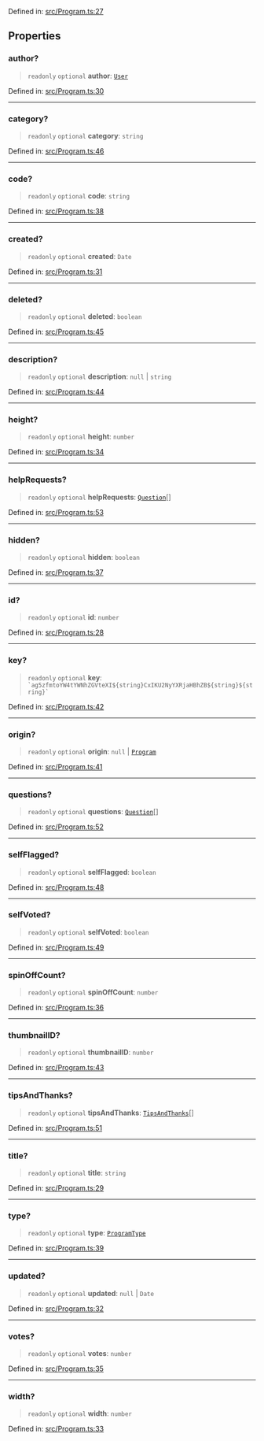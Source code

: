 Defined in: [src/Program.ts:27](https://github.com/bhavjitChauhan/khan-api/blob/67d30ab4498111952301bcaddbef9a132bf75105/src/Program.ts#L27)

## Properties

### author?

> `readonly` `optional` **author**: [`User`](api/classes%5CUser.md)

Defined in: [src/Program.ts:30](https://github.com/bhavjitChauhan/khan-api/blob/67d30ab4498111952301bcaddbef9a132bf75105/src/Program.ts#L30)

***

### category?

> `readonly` `optional` **category**: `string`

Defined in: [src/Program.ts:46](https://github.com/bhavjitChauhan/khan-api/blob/67d30ab4498111952301bcaddbef9a132bf75105/src/Program.ts#L46)

***

### code?

> `readonly` `optional` **code**: `string`

Defined in: [src/Program.ts:38](https://github.com/bhavjitChauhan/khan-api/blob/67d30ab4498111952301bcaddbef9a132bf75105/src/Program.ts#L38)

***

### created?

> `readonly` `optional` **created**: `Date`

Defined in: [src/Program.ts:31](https://github.com/bhavjitChauhan/khan-api/blob/67d30ab4498111952301bcaddbef9a132bf75105/src/Program.ts#L31)

***

### deleted?

> `readonly` `optional` **deleted**: `boolean`

Defined in: [src/Program.ts:45](https://github.com/bhavjitChauhan/khan-api/blob/67d30ab4498111952301bcaddbef9a132bf75105/src/Program.ts#L45)

***

### description?

> `readonly` `optional` **description**: `null` \| `string`

Defined in: [src/Program.ts:44](https://github.com/bhavjitChauhan/khan-api/blob/67d30ab4498111952301bcaddbef9a132bf75105/src/Program.ts#L44)

***

### height?

> `readonly` `optional` **height**: `number`

Defined in: [src/Program.ts:34](https://github.com/bhavjitChauhan/khan-api/blob/67d30ab4498111952301bcaddbef9a132bf75105/src/Program.ts#L34)

***

### helpRequests?

> `readonly` `optional` **helpRequests**: [`Question`](api/classes%5CQuestion.md)[]

Defined in: [src/Program.ts:53](https://github.com/bhavjitChauhan/khan-api/blob/67d30ab4498111952301bcaddbef9a132bf75105/src/Program.ts#L53)

***

### hidden?

> `readonly` `optional` **hidden**: `boolean`

Defined in: [src/Program.ts:37](https://github.com/bhavjitChauhan/khan-api/blob/67d30ab4498111952301bcaddbef9a132bf75105/src/Program.ts#L37)

***

### id?

> `readonly` `optional` **id**: `number`

Defined in: [src/Program.ts:28](https://github.com/bhavjitChauhan/khan-api/blob/67d30ab4498111952301bcaddbef9a132bf75105/src/Program.ts#L28)

***

### key?

> `readonly` `optional` **key**: `` `ag5zfmtoYW4tYWNhZGVteXI${string}CxIKU2NyYXRjaHBhZB${string}${string}` ``

Defined in: [src/Program.ts:42](https://github.com/bhavjitChauhan/khan-api/blob/67d30ab4498111952301bcaddbef9a132bf75105/src/Program.ts#L42)

***

### origin?

> `readonly` `optional` **origin**: `null` \| [`Program`](api/classes%5CProgram.md)

Defined in: [src/Program.ts:41](https://github.com/bhavjitChauhan/khan-api/blob/67d30ab4498111952301bcaddbef9a132bf75105/src/Program.ts#L41)

***

### questions?

> `readonly` `optional` **questions**: [`Question`](api/classes%5CQuestion.md)[]

Defined in: [src/Program.ts:52](https://github.com/bhavjitChauhan/khan-api/blob/67d30ab4498111952301bcaddbef9a132bf75105/src/Program.ts#L52)

***

### selfFlagged?

> `readonly` `optional` **selfFlagged**: `boolean`

Defined in: [src/Program.ts:48](https://github.com/bhavjitChauhan/khan-api/blob/67d30ab4498111952301bcaddbef9a132bf75105/src/Program.ts#L48)

***

### selfVoted?

> `readonly` `optional` **selfVoted**: `boolean`

Defined in: [src/Program.ts:49](https://github.com/bhavjitChauhan/khan-api/blob/67d30ab4498111952301bcaddbef9a132bf75105/src/Program.ts#L49)

***

### spinOffCount?

> `readonly` `optional` **spinOffCount**: `number`

Defined in: [src/Program.ts:36](https://github.com/bhavjitChauhan/khan-api/blob/67d30ab4498111952301bcaddbef9a132bf75105/src/Program.ts#L36)

***

### thumbnailID?

> `readonly` `optional` **thumbnailID**: `number`

Defined in: [src/Program.ts:43](https://github.com/bhavjitChauhan/khan-api/blob/67d30ab4498111952301bcaddbef9a132bf75105/src/Program.ts#L43)

***

### tipsAndThanks?

> `readonly` `optional` **tipsAndThanks**: [`TipsAndThanks`](api/classes%5CTipsAndThanks.md)[]

Defined in: [src/Program.ts:51](https://github.com/bhavjitChauhan/khan-api/blob/67d30ab4498111952301bcaddbef9a132bf75105/src/Program.ts#L51)

***

### title?

> `readonly` `optional` **title**: `string`

Defined in: [src/Program.ts:29](https://github.com/bhavjitChauhan/khan-api/blob/67d30ab4498111952301bcaddbef9a132bf75105/src/Program.ts#L29)

***

### type?

> `readonly` `optional` **type**: [`ProgramType`](api/enumerations%5CProgramType.md)

Defined in: [src/Program.ts:39](https://github.com/bhavjitChauhan/khan-api/blob/67d30ab4498111952301bcaddbef9a132bf75105/src/Program.ts#L39)

***

### updated?

> `readonly` `optional` **updated**: `null` \| `Date`

Defined in: [src/Program.ts:32](https://github.com/bhavjitChauhan/khan-api/blob/67d30ab4498111952301bcaddbef9a132bf75105/src/Program.ts#L32)

***

### votes?

> `readonly` `optional` **votes**: `number`

Defined in: [src/Program.ts:35](https://github.com/bhavjitChauhan/khan-api/blob/67d30ab4498111952301bcaddbef9a132bf75105/src/Program.ts#L35)

***

### width?

> `readonly` `optional` **width**: `number`

Defined in: [src/Program.ts:33](https://github.com/bhavjitChauhan/khan-api/blob/67d30ab4498111952301bcaddbef9a132bf75105/src/Program.ts#L33)
